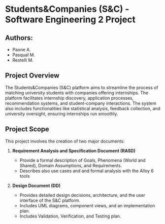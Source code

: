 # Students&Companies (S&C) - Software Engineering 2 Project

## Authors:
- Paone A.
- Pasqual M.
- Restelli M.

## Project Overview
The Students&Companies (S&C) platform aims to streamline the process of matching university students with companies offering internships. The platform facilitates internship discovery, application processes, recommendation systems, and student-company interactions. The system also includes functionalities like statistical analysis, feedback collection, and university oversight, ensuring internships run smoothly.

## Project Scope
This project involves the creation of two major documents:
1. **Requirement Analysis and Specification Document (RASD)**
   - Provide a formal description of Goals, Phenomena (World and Shared), Domain Assumptions, and Requirements.
   - Describes also use cases and and formal analysis with the Alloy 6 tools
   
3. **Design Document (DD)**  
   - Provides detailed design decisions, architecture, and the user interface of the S&C platform.
   - Includes UML diagrams, component views, and an implementation plan.
   - Includes Validation, Verification, and Testing plan.

